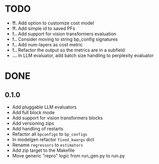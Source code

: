 # TODO
+ **!!.** Add option to customize cost model
+ **!!.** Add simple id to saved PFs
+ **!..** Add support for vision transformers evaluation
+ **!..** Consider moving to string bp_config signatures
+ **!..** Add num-layers as cost metric
+ **!..** Refactor the output so the metrics are in a subfield
+ **...** In LLM evaluator, add batch size handling to perplexity evaluator

# DONE

## 0.1.0
+ Add pluggable LLM evaluators
+ Add full block mode
+ Add support for vision transformers blocks
+ Add versioning zips
+ Add handling of restarts
+ Refactor all `bpconfigs` to `bp_configs`
+ In modelgen refactor `fixed_kwargs` dict
+ Rename `regressors` to `estimators`
+ Add zip target to the Makefile
+ Move generic "repro" logic from run_gen.py to run.py

